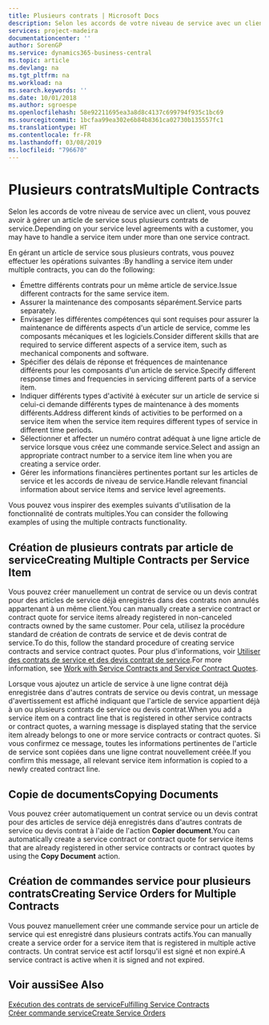 ```yaml
---
title: Plusieurs contrats | Microsoft Docs
description: Selon les accords de votre niveau de service avec un client, vous pouvez avoir à gérer un article de service sous plusieurs contrats de service.
services: project-madeira
documentationcenter: ''
author: SorenGP
ms.service: dynamics365-business-central
ms.topic: article
ms.devlang: na
ms.tgt_pltfrm: na
ms.workload: na
ms.search.keywords: ''
ms.date: 10/01/2018
ms.author: sgroespe
ms.openlocfilehash: 58e92211695ea3a8d8c4137c699794f935c1bc69
ms.sourcegitcommit: 1bcfaa99ea302e6b84b8361ca02730b135557fc1
ms.translationtype: HT
ms.contentlocale: fr-FR
ms.lasthandoff: 03/08/2019
ms.locfileid: "796670"
---
```

# <a name="multiple-contracts"></a><span data-ttu-id="d49c9-103">Plusieurs contrats</span><span class="sxs-lookup"><span data-stu-id="d49c9-103">Multiple Contracts</span></span>
<span data-ttu-id="d49c9-104">Selon les accords de votre niveau de service avec un client, vous pouvez avoir à gérer un article de service sous plusieurs contrats de service.</span><span class="sxs-lookup"><span data-stu-id="d49c9-104">Depending on your service level agreements with a customer, you may have to handle a service item under more than one service contract.</span></span>  
  
<span data-ttu-id="d49c9-105">En gérant un article de service sous plusieurs contrats, vous pouvez effectuer les opérations suivantes :</span><span class="sxs-lookup"><span data-stu-id="d49c9-105">By handling a service item under multiple contracts, you can do the following:</span></span>  
  
* <span data-ttu-id="d49c9-106">Émettre différents contrats pour un même article de service.</span><span class="sxs-lookup"><span data-stu-id="d49c9-106">Issue different contracts for the same service item.</span></span>  
* <span data-ttu-id="d49c9-107">Assurer la maintenance des composants séparément.</span><span class="sxs-lookup"><span data-stu-id="d49c9-107">Service parts separately.</span></span>  
* <span data-ttu-id="d49c9-108">Envisager les différentes compétences qui sont requises pour assurer la maintenance de différents aspects d'un article de service, comme les composants mécaniques et les logiciels.</span><span class="sxs-lookup"><span data-stu-id="d49c9-108">Consider different skills that are required to service different aspects of a service item, such as mechanical components and software.</span></span>  
* <span data-ttu-id="d49c9-109">Spécifier des délais de réponse et fréquences de maintenance différents pour les composants d'un article de service.</span><span class="sxs-lookup"><span data-stu-id="d49c9-109">Specify different response times and frequencies in servicing different parts of a service item.</span></span>  
* <span data-ttu-id="d49c9-110">Indiquer différents types d'activité à exécuter sur un article de service si celui-ci demande différents types de maintenance à des moments différents.</span><span class="sxs-lookup"><span data-stu-id="d49c9-110">Address different kinds of activities to be performed on a service item when the service item requires different types of service in different time periods.</span></span>  
* <span data-ttu-id="d49c9-111">Sélectionner et affecter un numéro contrat adéquat à une ligne article de service lorsque vous créez une commande service.</span><span class="sxs-lookup"><span data-stu-id="d49c9-111">Select and assign an appropriate contract number to a service item line when you are creating a service order.</span></span>  
* <span data-ttu-id="d49c9-112">Gérer les informations financières pertinentes portant sur les articles de service et les accords de niveau de service.</span><span class="sxs-lookup"><span data-stu-id="d49c9-112">Handle relevant financial information about service items and service level agreements.</span></span>  
  
<span data-ttu-id="d49c9-113">Vous pouvez vous inspirer des exemples suivants d'utilisation de la fonctionnalité de contrats multiples.</span><span class="sxs-lookup"><span data-stu-id="d49c9-113">You can consider the following examples of using the multiple contracts functionality.</span></span>  
  
## <a name="creating-multiple-contracts-per-service-item"></a><span data-ttu-id="d49c9-114">Création de plusieurs contrats par article de service</span><span class="sxs-lookup"><span data-stu-id="d49c9-114">Creating Multiple Contracts per Service Item</span></span>  
<span data-ttu-id="d49c9-115">Vous pouvez créer manuellement un contrat de service ou un devis contrat pour des articles de service déjà enregistrés dans des contrats non annulés appartenant à un même client.</span><span class="sxs-lookup"><span data-stu-id="d49c9-115">You can manually create a service contract or contract quote for service items already registered in non-canceled contracts owned by the same customer.</span></span> <span data-ttu-id="d49c9-116">Pour cela, utilisez la procédure standard de création de contrats de service et de devis contrat de service.</span><span class="sxs-lookup"><span data-stu-id="d49c9-116">To do this, follow the standard procedure of creating service contracts and service contract quotes.</span></span> <span data-ttu-id="d49c9-117">Pour plus d'informations, voir [Utiliser des contrats de service et des devis contrat de service](service-how-to-create-service-contracts-and-service-contract-quotes.md).</span><span class="sxs-lookup"><span data-stu-id="d49c9-117">For more information, see [Work with Service Contracts and Service Contract Quotes](service-how-to-create-service-contracts-and-service-contract-quotes.md).</span></span>  
  
<span data-ttu-id="d49c9-118">Lorsque vous ajoutez un article de service à une ligne contrat déjà enregistrée dans d'autres contrats de service ou devis contrat, un message d'avertissement est affiché indiquant que l'article de service appartient déjà à un ou plusieurs contrats de service ou devis contrat.</span><span class="sxs-lookup"><span data-stu-id="d49c9-118">When you add a service item on a contract line that is registered in other service contracts or contract quotes, a warning message is displayed stating that the service item already belongs to one or more service contracts or contract quotes.</span></span> <span data-ttu-id="d49c9-119">Si vous confirmez ce message, toutes les informations pertinentes de l'article de service sont copiées dans une ligne contrat nouvellement créée.</span><span class="sxs-lookup"><span data-stu-id="d49c9-119">If you confirm this message, all relevant service item information is copied to a newly created contract line.</span></span>  
  
## <a name="copying-documents"></a><span data-ttu-id="d49c9-120">Copie de documents</span><span class="sxs-lookup"><span data-stu-id="d49c9-120">Copying Documents</span></span>  
<span data-ttu-id="d49c9-121">Vous pouvez créer automatiquement un contrat service ou un devis contrat pour des articles de service déjà enregistrés dans d'autres contrats de service ou devis contrat à l'aide de l'action **Copier document**.</span><span class="sxs-lookup"><span data-stu-id="d49c9-121">You can automatically create a service contract or contract quote for service items that are already registered in other service contracts or contract quotes by using the **Copy Document** action.</span></span>  
  
## <a name="creating-service-orders-for-multiple-contracts"></a><span data-ttu-id="d49c9-122">Création de commandes service pour plusieurs contrats</span><span class="sxs-lookup"><span data-stu-id="d49c9-122">Creating Service Orders for Multiple Contracts</span></span>  
<span data-ttu-id="d49c9-123">Vous pouvez manuellement créer une commande service pour un article de service qui est enregistré dans plusieurs contrats actifs.</span><span class="sxs-lookup"><span data-stu-id="d49c9-123">You can manually create a service order for a service item that is registered in multiple active contracts.</span></span> <span data-ttu-id="d49c9-124">Un contrat service est actif lorsqu'il est signé et non expiré.</span><span class="sxs-lookup"><span data-stu-id="d49c9-124">A service contract is active when it is signed and not expired.</span></span>  
  
## <a name="see-also"></a><span data-ttu-id="d49c9-125">Voir aussi</span><span class="sxs-lookup"><span data-stu-id="d49c9-125">See Also</span></span>  
[<span data-ttu-id="d49c9-126">Exécution des contrats de service</span><span class="sxs-lookup"><span data-stu-id="d49c9-126">Fulfilling Service Contracts</span></span>](service-fulfill-service-contracts.md)  
[<span data-ttu-id="d49c9-127">Créer commande service</span><span class="sxs-lookup"><span data-stu-id="d49c9-127">Create Service Orders</span></span>](service-how-to-create-service-orders.md)  
